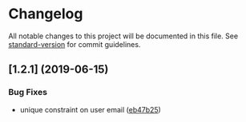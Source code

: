 # Changelog

All notable changes to this project will be documented in this file. See [standard-version](https://github.com/conventional-changelog/standard-version) for commit guidelines.

## [1.2.1] (2019-06-15)


### Bug Fixes

* unique constraint on user email ([eb47b25](https://github.com/jeremyben/json-server-auth/commit/eb47b252612628b03821876db62bf6ed5ba1490f))
